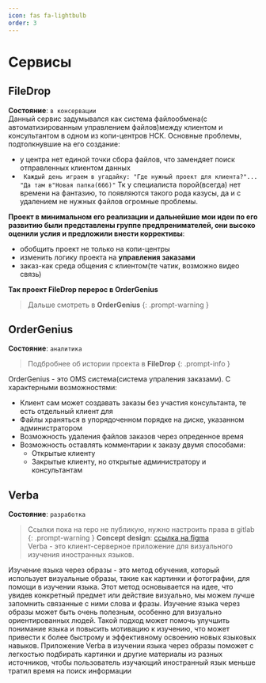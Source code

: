 ```yaml
---
icon: fas fa-lightbulb
order: 3
---
```


# Сервисы 

## FileDrop 
**Состояние**: ``в консервации``  
Данный сервис задумывался как система файлообмена(с автоматизированным управлением файлов)между клиентом и консультантом в одном из копи-центров НСК.
Основные проблемы, подтолкнувшие на его создание:
- у центра нет единой точки сбора файлов, что замендяет поиск отправленных клиентом данных
- `` Каждый день играем в угадайку: "Где нужный проект для клиента?"... "Да там в"Новая папка(666)"``
Тк у специалиста порой(всегда) нет времени на фантазию, то появляются такого рода казусы, да и с удалением не нужных файлов огромные проблемы.

**Проект в минимальном его реализации и дальнейшие мои идеи по его развитию были представлены группе предпренимателей, они высоко оценили услия и предложили внести коррективы**:
- обобщить проект не только на копи-центры
- изменить логику проекта на **управления заказами**
- заказ-как среда общения с клиентом(те чатик, возможно видео связь) 

**Так проект FileDrop перерос в OrderGenius**
> Дальше смотреть в **OrderGenius**
{: .prompt-warning }

## OrderGenius
**Состояние**: ``аналитика``
 > Подбробнее об истории проекта в **FileDrop**
{: .prompt-info }

OrderGenius - это OMS система(система упраления заказами).
С характерными возможностями:
- Клиент сам может создавать заказы без участия консультанта, те есть отдельный клиент для 
- Файлы храняться в упорядоченном порядке на диске, указанном администратором
- Возможность удаления файлов заказов через опреденное время 
- Возможность оставлять комментарии к заказу двумя способами:
    - Открытые клиенту 
    - Закрытые клиенту, но открытые администратору и консультантам 

## Verba
**Состояние**: ``разработка``
 > Ссылки пока на repo не публикую, нужно настроить права в gitlab
{: .prompt-warning }
**Concept design**: [ссылка на figma](https://www.figma.com/file/Ga6qKGsN6V0mDedWUM3sdv/Verba?type=design&node-id=0%3A1&mode=design&t=sWSmrkg4RVozI7pJ-1)  
Verba - это клиент-серверное приложение для визуального изучения иностранных языков.

Изучение языка через образы - это метод обучения, который использует визуальные образы, такие как картинки и фотографии, для помощи в изучении языка. Этот метод основывается на идее, что увидев конкретный предмет или действие визуально, мы можем лучше запомнить связанные с ними слова и фразы.
Изучение языка через образы может быть очень полезным, особенно для визуально ориентированных людей. Такой подход может помочь улучшить понимание языка и повысить мотивацию к изучению, что может привести к более быстрому и эффективному освоению новых языковых навыков.
Приложение Verba в изучении языка через образы поможет с легкостью подбирать картинки и другие материалы из разных источников, чтобы пользователь изучающий иностранный язык меньше тратил время на поиск информации


